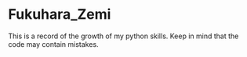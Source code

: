 # Fukuhara_Zemi
This is a record of the growth of my python skills. Keep in mind that the code may contain mistakes.
